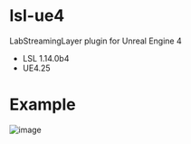 # lsl-ue4
LabStreamingLayer plugin for Unreal Engine 4

* LSL 1.14.0b4
* UE4.25

# Example

![image](https://user-images.githubusercontent.com/53508707/98009867-54650900-1df6-11eb-89f4-de0c2c882249.png)
